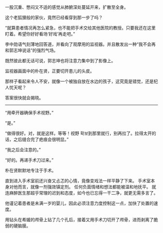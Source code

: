 一股沉重、憋闷又不适的感觉从肺腑深处蔓延开来，扩散至全身。

这个老狐狸般的家伙，竟然已经看穿到那一步了吗？

“就算患者情况再怎么紧急，也不能把手术交给其他医院的教授。只要我还在这里盯着。希望你好好看场‘好戏’再走吧。”

李中勋语气刻薄地回答道，并看向了观摩用的监视器。并且散发出一种“我不会再和郭志坤说话”的强烈气场。

既然彼此都无话可说，郭志坤也将注意力集中到了影像上。

监视器画面中的朴在贤，正要切开患儿的头皮。

那样子看起来令人不安，就像一个被独自放在水边的孩子，这究竟是错觉，还是杞人忧天呢？

答案很快就会揭晓。

* * *

“用牵开器确保手术视野。”

“是。”

“做得很好。对，就是这样。等等！视野 확보到那里就行，别再拉了。拉得太开的话，之后缝合完了疤痕会很明显。”

“我之后会注意的。”

“好的。再递手术刀过来。”

朴在贤默默地专注于手术。

直到进入手术室前还兴奋又忐忑的心情，竟像变戏法一样平静了下来。
手术室本身对他而言，就像一剂强效镇定剂。
任何负面情绪和想法都能被温和地抚平。
就连麻醉医生那超乎常理的迟到和态度，如今也已忘得一干二净，就更无需多言了。

他谨记着患者是未满一岁的婴儿，因此必须注意力度控制这一点，加快了处置的速度。

用钻头在希媛的颅骨上钻了几个孔后，接着又用手术刀切开了颅骨，进而剥离了脆弱的硬脑膜。